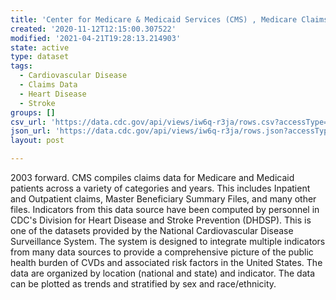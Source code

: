 ```yaml
---
title: 'Center for Medicare & Medicaid Services (CMS) , Medicare Claims data'
created: '2020-11-12T12:15:00.307522'
modified: '2021-04-21T19:28:13.214903'
state: active
type: dataset
tags:
  - Cardiovascular Disease
  - Claims Data
  - Heart Disease
  - Stroke
groups: []
csv_url: 'https://data.cdc.gov/api/views/iw6q-r3ja/rows.csv?accessType=DOWNLOAD'
json_url: 'https://data.cdc.gov/api/views/iw6q-r3ja/rows.json?accessType=DOWNLOAD'
layout: post

---
```

2003 forward.  CMS compiles claims data for Medicare and Medicaid patients across a variety of categories and years. This includes Inpatient and Outpatient claims, Master Beneficiary Summary Files, and many other files. Indicators from this data source have been computed by personnel in CDC's Division for Heart Disease and Stroke Prevention (DHDSP).  This is one of the datasets provided by the National Cardiovascular Disease Surveillance System. The system is designed to integrate multiple indicators from many data sources to provide a comprehensive picture of the public health burden of CVDs and associated risk factors in the United States. The data are organized by location (national and state) and indicator. The data can be plotted as trends and stratified by sex and race/ethnicity.
